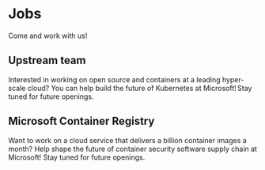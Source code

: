 # Jobs

Come and work with us!

## Upstream team

Interested in working on open source and containers at a leading hyper-scale cloud? You can help build the future of Kubernetes at Microsoft! Stay tuned for future
openings.

## Microsoft Container Registry
Want to work on a cloud service that delivers a billion container images a month? Help shape the future of container security software supply chain at Microsoft!
Stay tuned for future openings.
